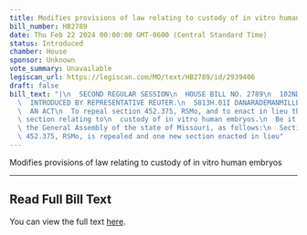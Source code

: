 ```yaml
---
title: Modifies provisions of law relating to custody of in vitro human embryos
bill_number: HB2789
date: Thu Feb 22 2024 00:00:00 GMT-0600 (Central Standard Time)
status: Introduced
chamber: House
sponsor: Unknown
vote_summary: Unavailable
legiscan_url: https://legiscan.com/MO/text/HB2789/id/2939406
draft: false
bill_text: "|\n  SECOND REGULAR SESSION\n  HOUSE BILL NO. 2789\n  102ND GENERAL ASSEMBLY\n\
  \  INTRODUCED BY REPRESENTATIVE REUTER.\n  5813H.01I DANARADEMANMILLER,ChiefClerk\n\
  \  AN ACT\n  To repeal section 452.375, RSMo, and to enact in lieu thereof one new\
  \ section relating to\n  custody of in vitro human embryos.\n  Be it enacted by\
  \ the General Assembly of the state of Missouri, as follows:\n  Section A. Section\
  \ 452.375, RSMo, is repealed and one new section enacted in lieu"
---
```

Modifies provisions of law relating to custody of in vitro human embryos

---

## Read Full Bill Text

You can view the full text [here](https://legiscan.com/MO/text/HB2789/id/2939406).
